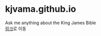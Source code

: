 # kjvama.github.io
Ask me anything about the King James Bible<br />
<a href="http://kjvama.com" target="_blank">링크</a>로 이동
